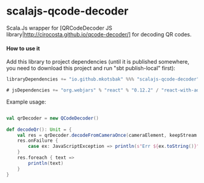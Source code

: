 # scalajs-qcode-decoder
Scala.Js wrapper for [QRCodeDecoder JS library|http://cirocosta.github.io/qcode-decoder/] for decoding QR codes.
  
#### How to use it

Add this library to project dependencies (until it is published somewhere, you need to download this project and run "sbt publish-local" first):

```sbt
libraryDependencies += "io.github.mkotsbak" %%% "scalajs-qcode-decoder" % "0.1.0-SNAPSHOT" withSources() withJavadoc()

# jsDependencies += "org.webjars" % "react" % "0.12.2" / "react-with-addons.js" commonJSName "React"
```

Example usage:

```scala

val qrDecoder = new QCodeDecoder()
        
def decodeQr(): Unit = {
    val res = qrDecoder.decodeFromCameraOnce(cameraElement, keepStream = true)
    res.onFailure {
        case ex: JavaScriptException => println(s"Err ${ex.toString()}")
    }
    res.foreach { text =>
        println(text)
    }
}
```

